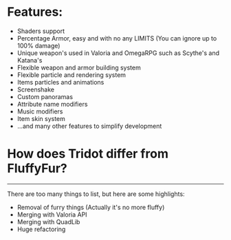 # Features:
- Shaders support  
- Percentage Armor, easy and with no any LIMITS (You can ignore up to 100% damage)
- Unique weapon's used in Valoria and OmegaRPG such as Scythe's and Katana's
- Flexible weapon and armor building system
- Flexible particle and rendering system  
- Items particles and animations  
- Screenshake  
- Custom panoramas  
- Attribute name modifiers  
- Music modifiers  
- Item skin system  
- ...and many other features to simplify development

# How does Tridot differ from FluffyFur?

---
There are too many things to list, but here are some highlights:
- Removal of furry things (Actually it's no more fluffy)
- Merging with Valoria API
- Merging with QuadLib
- Huge refactoring